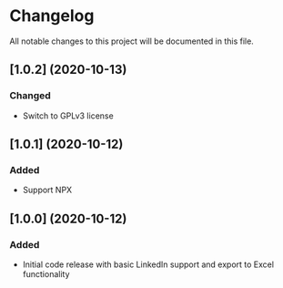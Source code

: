 # Changelog

All notable changes to this project will be documented in this file.

## [1.0.2] (2020-10-13)

### Changed

- Switch to GPLv3 license

## [1.0.1] (2020-10-12)

### Added

- Support NPX

## [1.0.0] (2020-10-12)

### Added

- Initial code release with basic LinkedIn support and export to Excel functionality
